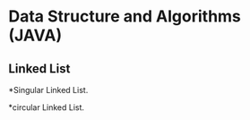 Data Structure and Algorithms (JAVA)
=========================

## Linked List
  *Singular Linked List.
  
  *circular Linked List.
